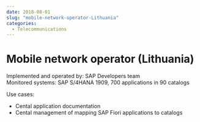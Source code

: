 ```yaml
---
date: 2018-08-01
slug: "mobile-network-operator-Lithuania"
categories:
  - Telecommunications
---
```

# Mobile network operator (Lithuania)

Implemented and operated by: SAP Developers team<br>
Monitored systems: SAP S/4HANA 1909, 700 applications in 90 catalogs

<!-- more -->

Use cases: 

- Cental application documentation
- Cental management of mapping SAP Fiori applications to catalogs
